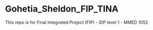 # Gohetia_Sheldon_FIP_TINA
This repo is for Final Integrated Project (FIP) - IDP level 1 - MMED 1052
